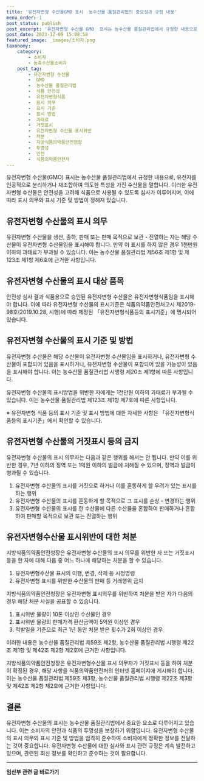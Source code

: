 ```yaml
---
title: '유전자변형 수산물GMO 표시  농수산물 품질관리법의 중요성과 규정 내용'
menu_order: 1
post_status: publish
post_excerpt: '유전자변형 수산물 GMO  표시는 농수산물 품질관리법에서 규정한 내용으로, 유전자를 인공적으로 분리하거나 재조합하여 의도한 특성을 가진 수산물을 말합니다. 이러한 유전자변형 수산물은 안전성을 고려해 식품으로 사용될 수 있도록 심사가 이루어지며, 이에 따라 표시 의무와 표시 기준 및 방법이 정해져 있습니다.'
post_date: 2023-12-09 15:08:58
featured_image: _images/소비자.png
taxonomy:
    category:
        - 소비자
        - 농축수산물소비자
    post_tag:
        - 유전자변형 수산물
        -  GMO
        -  농수산물 품질관리법
        -  식품 안전성
        -  유전자변형식품
        -  표시 의무
        -  표시 기준
        -  표시 방법
        -  과태료
        -  거짓표시
        -  유전자변형 수산물 표시위반
        -  처분
        -  지방식품의약품안전청장
        -  투명성
        -  안전
        -  식품의약품안전처
---
```



유전자변형 수산물(GMO) 표시는 농수산물 품질관리법에서 규정한 내용으로, 유전자를 인공적으로 분리하거나 재조합하여 의도한 특성을 가진 수산물을 말합니다. 이러한 유전자변형 수산물은 안전성을 고려해 식품으로 사용될 수 있도록 심사가 이루어지며, 이에 따라 표시 의무와 표시 기준 및 방법이 정해져 있습니다.

## 유전자변형 수산물의 표시 의무

유전자변형 수산물을 생산, 출하, 판매 또는 판매 목적으로 보관・진열하는 자는 해당 수산물이 유전자변형 수산물임을 표시해야 합니다. 만약 이 표시를 하지 않은 경우 1천만원 이하의 과태료가 부과될 수 있습니다. 이는 농수산물 품질관리법 제56조 제1항 및 제123조 제1항 제6호에 근거한 사항입니다.

## 유전자변형 수산물의 표시 대상 품목

안전성 심사 결과 식품용으로 승인된 유전자변형 수산물은 유전자변형식품임을 표시해야 합니다. 이에 따라 유전자변형 수산물의 표시기준은 식품의약품안전처고시 제2019-98호(2019.10.28, 시행)에 따라 제정된 「유전자변형식품등의 표시기준」에 명시되어 있습니다.

## 유전자변형 수산물의 표시 기준 및 방법

유전자변형 수산물은 해당 수산물이 유전자변형 수산물임을 표시하거나, 유전자변형 수산물이 포함되어 있음을 표시하거나, 유전자변형 수산물이 포함되어 있을 가능성이 있음을 표시해야 합니다. 이는 농수산물 품질관리법 시행령 제20조 제1항에 따른 사항입니다.

유전자변형 수산물의 표시방법을 위반한 자에게는 1천만원 이하의 과태료가 부과될 수 있습니다. 이는 농수산물 품질관리법 제123조 제1항 제7호에 따른 사항입니다.

※ 유전자변형 식품 등의 표시 기준 및 표시 방법에 대한 자세한 사항은 「유전자변형식품등의 표시기준」에서 확인할 수 있습니다.

## 유전자변형 수산물의 거짓표시 등의 금지

유전자변형 수산물의 표시 의무자는 다음과 같은 행위를 해서는 안 됩니다. 만약 이를 위반한 경우, 7년 이하의 징역 또는 1억원 이하의 벌금에 처해질 수 있으며, 징역과 벌금이 병과될 수 있습니다.

1. 유전자변형 수산물의 표시를 거짓으로 하거나 이를 혼동하게 할 우려가 있는 표시를 하는 행위
2. 유전자변형 수산물의 표시를 혼동하게 할 목적으로 그 표시를 손상・변경하는 행위
3. 유전자변형 수산물의 표시를 한 수산물에 다른 수산물을 혼합하여 판매하거나 혼합하여 판매할 목적으로 보관 또는 진열하는 행위

## 유전자변형수산물 표시위반에 대한 처분

지방식품의약품안전청장은 유전자변형 수산물의 표시 의무를 위반한 자 또는 거짓표시 등을 한 자에 대해 다음 중 어느 하나에 해당하는 처분을 할 수 있습니다.

1. 유전자변형수산물 표시의 이행, 변경, 삭제 등 시정명령
2. 유전자변형 표시를 위반한 수산물의 판매 등 거래행위 금지

지방식품의약품안전청장은 유전자변형 표시의무를 위반하여 처분을 받은 자가 다음의 경우 해당 처분 사실을 공표할 수 있습니다.

1. 표시위반 물량이 10톤 이상인 수산물인 경우
2. 표시위반 물량의 판매가격 환산금액이 5억원 이상인 경우
3. 적발일을 기준으로 최근 1년 동안 처분 받은 횟수가 2회 이상인 경우

이러한 내용은 농수산물 품질관리법 제59조 제2항, 농수산물 품질관리법 시행령 제22조 제1항 및 제42조 제2항 제2호에 근거한 사항입니다.

지방식품의약품안전청장은 유전자변형수산물 표시 의무자가 거짓표시 등을 하여 처분이 확정된 경우, 해당 사항을 식품의약품안전처의 인터넷 홈페이지에 게시해야 합니다. 이는 농수산물 품질관리법 제59조 제3항, 농수산물 품질관리법 시행령 제22조 제3항 및 제42조 제2항 제2호에 근거한 사항입니다.

## 결론

유전자변형 수산물의 표시는 농수산물 품질관리법에서 중요한 요소로 다루어지고 있습니다. 이는 소비자의 안전과 식품의 투명성을 보장하기 위함입니다. 유전자변형 수산물의 표시 의무와 표시 기준 및 방법을 엄격히 준수하여 소비자에게 정확한 정보를 전달하는 것이 중요합니다. 유전자변형 수산물에 대한 심사와 표시 관련 규정은 계속 발전하고 있으며, 관련된 최신 정보를 확인하고 준수하는 것이 필요합니다.
<!-- wp:separator -->
<hr class="wp-block-separator has-alpha-channel-opacity"/>
<!-- /wp:separator -->

<!-- wp:group {"backgroundColor":"base","layout":{"type":"constrained"}} -->
<div class="wp-block-group has-base-background-color has-background"><!-- wp:paragraph {"align":"center","fontSize":"medium"} -->
<p class="has-text-align-center has-large-font-size"><strong>임산부 관련 글 바로가기</strong></p>
<!-- /wp:paragraph -->


<!-- wp:latest-posts
{"categories":[{"id":22654,"count":19,"description":"","link":"https://uknowlaw.com/category/%ec%9e%84%ec%82%b0%eb%b6%80/","name":"임산부","slug":"임산부","taxonomy":"category","parent":0,"meta":[],"_links":{"self":[{"href":"https://uknowlaw.com/wp-json/wp/v2/categories/22654"}],"collection":[{"href":"https://uknowlaw.com/wp-json/wp/v2/categories"}],"about":[{"href":"https://uknowlaw.com/wp-json/wp/v2/taxonomies/category"}],"wp:post_type":[{"href":"https://uknowlaw.com/wp-json/wp/v2/posts?categories=22654"}],"curies":[{"name":"wp","href":"https://api.w.org/{rel}","templated":true}]}}],"postsToShow":100,"excerptLength":28,"postLayout":"grid","columns":2,"featuredImageAlign":"left","featuredImageSizeSlug":"large","fontSize":"small"} /--></div>
<!-- /wp:group -->